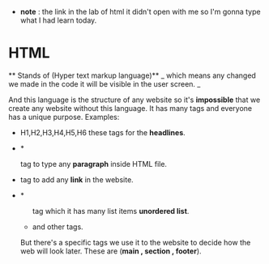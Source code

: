 * **note** : the link in the lab of html it didn't  open with me so I'm gonna type what I had learn today.

# HTML
** Stands of (Hyper text markup language)**
_ which means any changed we made in the code it will be visible in the user screen. _

And this language is the structure of any website so it's **impossible** that we create any website without this language. It has many tags and everyone has a unique purpose.
Examples:
+ H1,H2,H3,H4,H5,H6 these tags for the **headlines**.

* *<P>  tag to type any **paragraph** inside HTML file.

+ <a> tag to add any **link** in the website.

+ *<ul> tag which it has many list items **unordered list**.
 
 + and other tags.

But there's a specific tags we use it to the website to decide how the web will look later. These are (**main , section , footer**).